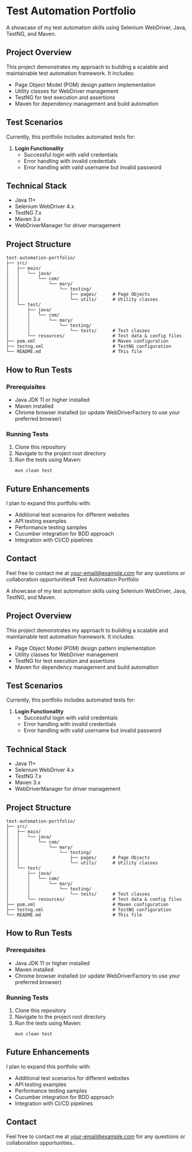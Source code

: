 # Test Automation Portfolio

A showcase of my test automation skills using Selenium WebDriver, Java, TestNG, and Maven.

## Project Overview

This project demonstrates my approach to building a scalable and maintainable test automation framework. It includes:

- Page Object Model (POM) design pattern implementation
- Utility classes for WebDriver management
- TestNG for test execution and assertions
- Maven for dependency management and build automation

## Test Scenarios

Currently, this portfolio includes automated tests for:

1. **Login Functionality**
   - Successful login with valid credentials
   - Error handling with invalid credentials
   - Error handling with valid username but invalid password

## Technical Stack

- Java 11+
- Selenium WebDriver 4.x
- TestNG 7.x
- Maven 3.x
- WebDriverManager for driver management

## Project Structure

```
test-automation-portfolio/
├── src/
│   ├── main/
│   │   └── java/
│   │       └── com/
│   │           └── mary/
│   │               └── testing/
│   │                   ├── pages/      # Page Objects
│   │                   └── utils/      # Utility classes
│   └── test/
│       ├── java/
│       │   └── com/
│       │       └── mary/
│       │           └── testing/
│       │               └── tests/      # Test classes
│       └── resources/                  # Test data & config files
├── pom.xml                             # Maven configuration
├── testng.xml                          # TestNG configuration
└── README.md                           # This file
```

## How to Run Tests

### Prerequisites
- Java JDK 11 or higher installed
- Maven installed
- Chrome browser installed (or update WebDriverFactory to use your preferred browser)

### Running Tests
1. Clone this repository
2. Navigate to the project root directory
3. Run the tests using Maven:
   ```
   mvn clean test
   ```

## Future Enhancements

I plan to expand this portfolio with:

- Additional test scenarios for different websites
- API testing examples
- Performance testing samples
- Cucumber integration for BDD approach
- Integration with CI/CD pipelines

## Contact

Feel free to contact me at [your-email@example.com](mailto:your-email@example.com) for any questions or collaboration opportunities# Test Automation Portfolio

A showcase of my test automation skills using Selenium WebDriver, Java, TestNG, and Maven.

## Project Overview

This project demonstrates my approach to building a scalable and maintainable test automation framework. It includes:

- Page Object Model (POM) design pattern implementation
- Utility classes for WebDriver management
- TestNG for test execution and assertions
- Maven for dependency management and build automation

## Test Scenarios

Currently, this portfolio includes automated tests for:

1. **Login Functionality**
   - Successful login with valid credentials
   - Error handling with invalid credentials
   - Error handling with valid username but invalid password

## Technical Stack

- Java 11+
- Selenium WebDriver 4.x
- TestNG 7.x
- Maven 3.x
- WebDriverManager for driver management

## Project Structure

```
test-automation-portfolio/
├── src/
│   ├── main/
│   │   └── java/
│   │       └── com/
│   │           └── mary/
│   │               └── testing/
│   │                   ├── pages/      # Page Objects
│   │                   └── utils/      # Utility classes
│   └── test/
│       ├── java/
│       │   └── com/
│       │       └── mary/
│       │           └── testing/
│       │               └── tests/      # Test classes
│       └── resources/                  # Test data & config files
├── pom.xml                             # Maven configuration
├── testng.xml                          # TestNG configuration
└── README.md                           # This file
```

## How to Run Tests

### Prerequisites
- Java JDK 11 or higher installed
- Maven installed
- Chrome browser installed (or update WebDriverFactory to use your preferred browser)

### Running Tests
1. Clone this repository
2. Navigate to the project root directory
3. Run the tests using Maven:
   ```
   mvn clean test
   ```

## Future Enhancements

I plan to expand this portfolio with:

- Additional test scenarios for different websites
- API testing examples
- Performance testing samples
- Cucumber integration for BDD approach
- Integration with CI/CD pipelines

## Contact

Feel free to contact me at [your-email@example.com](mailto:your-email@example.com) for any questions or collaboration opportunities..